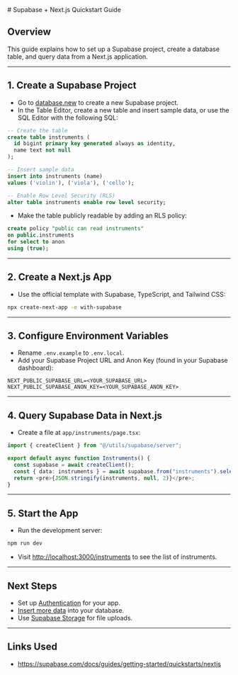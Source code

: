 <documentation>
# Supabase + Next.js Quickstart Guide

## Overview

This guide explains how to set up a Supabase project, create a database table, and query data from a Next.js application.

---

## 1. Create a Supabase Project

- Go to [database.new](https://database.new/) to create a new Supabase project.
- In the Table Editor, create a new table and insert sample data, or use the SQL Editor with the following SQL:

```sql
-- Create the table
create table instruments (
  id bigint primary key generated always as identity,
  name text not null
);

-- Insert sample data
insert into instruments (name)
values ('violin'), ('viola'), ('cello');

-- Enable Row Level Security (RLS)
alter table instruments enable row level security;
```

- Make the table publicly readable by adding an RLS policy:

```sql
create policy "public can read instruments"
on public.instruments
for select to anon
using (true);
```

---

## 2. Create a Next.js App

- Use the official template with Supabase, TypeScript, and Tailwind CSS:

```bash
npx create-next-app -e with-supabase
```

---

## 3. Configure Environment Variables

- Rename `.env.example` to `.env.local`.
- Add your Supabase Project URL and Anon Key (found in your Supabase dashboard):

```
NEXT_PUBLIC_SUPABASE_URL=<YOUR_SUPABASE_URL>
NEXT_PUBLIC_SUPABASE_ANON_KEY=<YOUR_SUPABASE_ANON_KEY>
```

---

## 4. Query Supabase Data in Next.js

- Create a file at `app/instruments/page.tsx`:

```typescript
import { createClient } from "@/utils/supabase/server";

export default async function Instruments() {
  const supabase = await createClient();
  const { data: instruments } = await supabase.from("instruments").select();
  return <pre>{JSON.stringify(instruments, null, 2)}</pre>;
}
```

---

## 5. Start the App

- Run the development server:

```bash
npm run dev
```

- Visit [http://localhost:3000/instruments](http://localhost:3000/instruments) to see the list of instruments.

---

## Next Steps

- Set up [Authentication](https://supabase.com/docs/guides/auth) for your app.
- [Insert more data](https://supabase.com/docs/guides/database/import-data) into your database.
- Use [Supabase Storage](https://supabase.com/docs/guides/storage) for file uploads.

---

## Links Used

- https://supabase.com/docs/guides/getting-started/quickstarts/nextjs
  </documentation>
